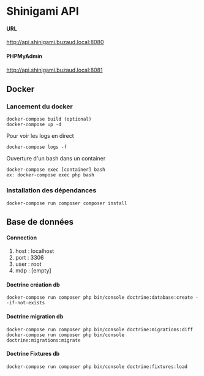# Shinigami API

#### URL
http://api.shinigami.buzaud.local:8080

#### PHPMyAdmin
http://api.shinigami.buzaud.local:8081


## Docker
### Lancement du docker
```
docker-compose build (optional)
docker-compose up -d
```
Pour voir les logs en direct
```
docker-compose logs -f
```

Ouverture d'un bash dans un container
```
docker-compose exec [container] bash
ex: docker-compose exec php bash
```
### Installation des dépendances
```
docker-compose run composer composer install
```

## Base de données
#### Connection
1. host : localhost
2. port : 3306
3. user : root
4. mdp : [empty]

#### Doctrine création db
```
docker-compose run composer php bin/console doctrine:database:create --if-not-exists
```

#### Doctrine migration db
```
docker-compose run composer php bin/console doctrine:migrations:diff
docker-compose run composer php bin/console doctrine:migrations:migrate
```

#### Doctrine Fixtures db
```
docker-compose run composer php bin/console doctrine:fixtures:load
```
